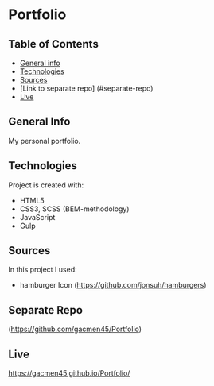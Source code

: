 # Portfolio

## Table of Contents
* [General info](#general-info)
* [Technologies](#technologies)
* [Sources](#sources)
* [Link to separate repo] (#separate-repo)
* [Live](#live)

## General Info
My personal portfolio.

## Technologies
Project is created with:
* HTML5
* CSS3, SCSS (BEM-methodology)
* JavaScript
* Gulp

## Sources
In this project I used:
* hamburger Icon (https://github.com/jonsuh/hamburgers)

## Separate Repo
(https://github.com/gacmen45/Portfolio)

## Live
https://gacmen45.github.io/Portfolio/
